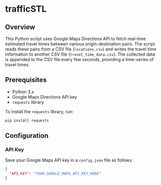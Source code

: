 # trafficSTL

## Overview

This Python script uses Google Maps Directions API to fetch real-time estimated travel times between various origin-destination pairs. The script reads these pairs from a CSV file (`locations.csv`) and writes the travel time information to another CSV file (`travel_time_data.csv`). The collected data is appended to the CSV file every few seconds, providing a time-series of travel times.

## Prerequisites

- Python 3.x
- Google Maps Directions API key
- `requests` library

To install the `requests` library, run:

```bash
pip install requests
```

## Configuration

### API Key

Save your Google Maps API key in a `config.json` file as follows:

```json
{
  "API_KEY": "YOUR_GOOGLE_MAPS_API_KEY_HERE"
}
```
